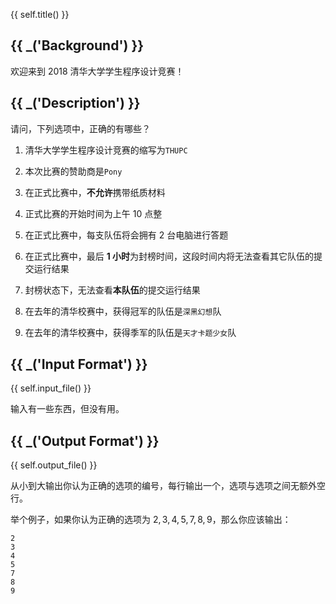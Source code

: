 {{ self.title() }}

## {{ _('Background') }}

欢迎来到 2018 清华大学学生程序设计竞赛！

## {{ _('Description') }}

请问，下列选项中，正确的有哪些？

1. 清华大学学生程序设计竞赛的缩写为`THUPC`

2. 本次比赛的赞助商是`Pony`

3. 在正式比赛中，**不允许**携带纸质材料

4. 正式比赛的开始时间为上午 10 点整

5. 在正式比赛中，每支队伍将会拥有 $2$ 台电脑进行答题

6. 在正式比赛中，最后 **$1$ 小时**为封榜时间，这段时间内将无法查看其它队伍的提交运行结果

7. 封榜状态下，无法查看**本队伍**的提交运行结果

8. 在去年的清华校赛中，获得冠军的队伍是`深黑幻想`队

9. 在去年的清华校赛中，获得季军的队伍是`天才卡题少女`队


## {{ _('Input Format') }}

{{ self.input_file() }}

输入有一些东西，但没有用。

## {{ _('Output Format') }}

{{ self.output_file() }}

从小到大输出你认为正确的选项的编号，每行输出一个，选项与选项之间无额外空行。

举个例子，如果你认为正确的选项为 $2,3,4,5,7,8,9$，那么你应该输出：

```
2
3
4
5
7
8
9

```
